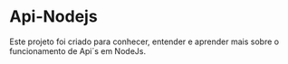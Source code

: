 # Api-Nodejs
Este projeto foi criado para conhecer, entender e aprender mais sobre o funcionamento de Api´s em NodeJs. 
